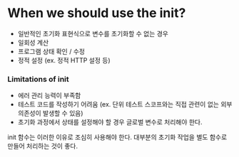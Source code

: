 # When we should use the init?

* 일반적인 초기화 표현식으로 변수를 초기화할 수 없는 경우
* 일회성 계산
* 프로그램 상태 확인 / 수정
* 정적 설정 (ex. 정적 HTTP 설정 등)

### Limitations of init

* 에러 관리 능력이 부족함
* 테스트 코드를 작성하기 어려움
  (ex. 단위 테스트 스코프와는 직접 관련이 없는 외부 의존성이 발생할 수 있음)
* 초기화 과정에서 상태를 설정해야 할 경우 글로벌 변수로 처리해야 한다.

init 함수는 이러한 이유로 조심히 사용해야 한다.
대부분의 초기화 작업을 별도 함수로 만들어 처리하는 것이 좋다.